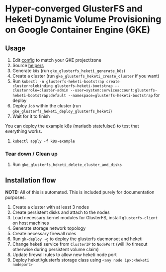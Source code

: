 # Hyper-converged GlusterFS and Heketi Dynamic Volume Provisioning on Google Container Engine (GKE)

## Usage

1. Edit [config](config) to match your GKE project/zone
2. Source [helpers](helpers)
3. Generate `k8s` (run `gke_glusterfs_heketi_generate_k8s`)
3. Create a cluster (run `gke_glusterfs_heketi_create_cluster` if you want)
4. Run `kubectl -n glusterfs-heketi-bootstrap create clusterrolebinding glusterfs-heketi-bootstrap --clusterrole=cluster-admin --user=system:serviceaccount:glusterfs-heketi-bootstrap:default --namespace=glusterfs-heketi-bootstrap` for deploy
5. Deploy `Job` within the cluster (run `gke_glusterfs_heketi_deploy_glusterfs_heketi`)
6. Wait for it to finish

You can deploy the example k8s (mariadb statefulset) to test that everything works.

1. `kubectl apply -f k8s-example`

### Tear down / Clean up

1. Run `gke_glusterfs_heketi_delete_cluster_and_disks`

## Installation flow

**NOTE:** All of this is automated. This is included purely for documentation purposes.

1. Create a cluster with at least 3 nodes
2. Create persistent disks and attach to the nodes
3. Load necessary kernel modules for GlusterFS, install `glusterfs-client` on host machines
4. Generate storage network topology
5. Create necessary firewall rules
6. Run `gk-deploy -g` to deploy the glusterfs daemonset and heketi
7. Change heketi service from `ClusterIP` to `NodePort` (will i/o timeout otherwise during persistent volume claim)
8. Update firewall rules to allow new heketi node port
9. Deploy heketi/glusterfs storage class using `<any node ip>:<heketi nodeport>`
